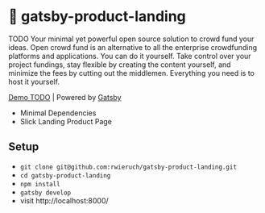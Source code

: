 # 🐣 gatsby-product-landing

TODO Your minimal yet powerful open source solution to crowd fund your ideas. Open crowd fund is an alternative to all the enterprise crowdfunding platforms and applications. You can do it yourself. Take control over your project fundings, stay flexible by creating the content yourself, and minimize the fees by cutting out the middlemen. Everything you need is to host it yourself.

[Demo TODO](https://www.roadtolearnreact.com/) | Powered by [Gatsby](https://github.com/gatsbyjs/gatsby)

* Minimal Dependencies
* Slick Landing Product Page

## Setup

* `git clone git@github.com:rwieruch/gatsby-product-landing.git`
* `cd gatsby-product-landing`
* `npm install`
* `gatsby develop`
* visit http://localhost:8000/
